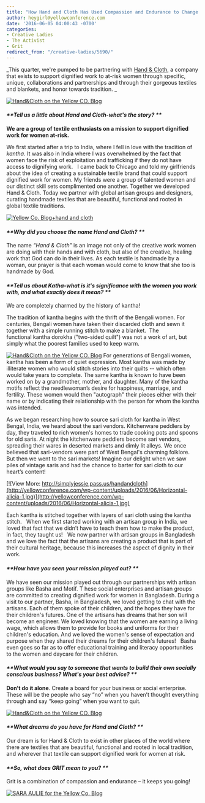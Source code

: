 ```yaml
---
title: "How Hand and Cloth Has Used Compassion and Endurance to Change Women's Lives"
author: heygirl@yellowconference.com
date: '2016-06-05 04:00:43 -0700'
categories:
- Creative Ladies
- The Activist
- Grit
redirect_from: "/creative-ladies/5690/"
---
```


_This quarter, we're pumped to be partnering with [Hand & Cloth,](http://handandcloth.org/?utm_source=yellowblog&utm_medium=blog&utm_campaign=yellow) a company that exists to support dignified work to at-risk women through specific, unique, collaborations and partnerships and through their gorgeous textiles and blankets, and honor towards tradition. _

[![Hand&Cloth on the Yellow CO. Blog](http://yellowconference.com/wp-content/uploads/2016/06/Rohima3AF-2.jpg)](http://yellowconference.com/wp-content/uploads/2016/06/Rohima3AF-2.jpg)

#### _**Tell us a little about Hand and Cloth-what's the story? **_

**We are a group of textile enthusiasts on a mission to support dignified work for women at-risk.**

We first started after a trip to India, where I fell in love with the tradition of _kantha._ It was also in India where I was overwhelmed by the fact that women face the risk of exploitation and trafficking if they do not have access to dignifying work.   I came back to Chicago and told my girlfriends about the idea of creating a sustainable textile brand that could support dignified work for women. My friends were a group of talented women and our distinct skill sets complimented one another. Together we developed Hand & Cloth. Today we partner with global artisan groups and designers, curating handmade textiles that are beautiful, functional and rooted in global textile traditions.

[![Yellow Co. Blog+hand and cloth](http://yellowconference.com/wp-content/uploads/2016/06/1-Wisdom-Hor-Blessing-running.jpg)](http://yellowconference.com/wp-content/uploads/2016/06/1-Wisdom-Hor-Blessing-running.jpg)

#### _**Why did you choose the name Hand and Cloth? **_

The name _“Hand & Cloth”_ is an image not only of the creative work women are doing with their hands and with cloth, but also of the creative, healing work that God can do in their lives. As each textile is handmade by a woman, our prayer is that each woman would come to know that she too is handmade by God.

#### _**Tell us about Katha-what is it's significance with the women you work with, and what exactly does it mean? **_

We are completely charmed by the history of kantha!

The tradition of kantha begins with the thrift of the Bengali women. For centuries, Bengali women have taken their discarded cloth and sewn it together with a simple running stitch to make a blanket.  The functional kantha dorokha ("two-sided quilt") was not a work of art, but simply what the poorest families used to keep warm.

[![Hand&Cloth on the Yellow CO. Blog](http://yellowconference.com/wp-content/uploads/2016/06/hands-stitching.jpg)](http://yellowconference.com/wp-content/uploads/2016/06/hands-stitching.jpg) For generations of Bengali women, kantha has been a form of quiet expression. Most kantha was made by illiterate women who would stitch stories into their quilts -- which often would take years to complete. The same kantha is known to have been worked on by a grandmother, mother, and daughter. Many of the kantha motifs reflect the needlewoman’s desire for happiness, marriage, and fertility. These women would then "autograph" their pieces either with their name or by indicating their relationship with the person for whom the kantha was intended.

As we began researching how to source sari cloth for kantha in West Bengal, India, we heard about the sari vendors. Kitchenware peddlers by day, they traveled to rich women's homes to trade cooking pots and spoons for old saris. At night the kitchenware peddlers become sari vendors, spreading their wares in deserted markets and dimly lit alleys. We once believed that sari-vendors were part of West Bengal's charming folklore. But then we went to the sari markets! Imagine our delight when we saw piles of vintage saris and had the chance to barter for sari cloth to our heart’s content!

[![View More: http://simplyjessie.pass.us/handandcloth](http://yellowconference.com/wp-content/uploads/2016/06/Horizontal-alicia-1.jpg)](http://yellowconference.com/wp-content/uploads/2016/06/Horizontal-alicia-1.jpg)

Each kantha is stitched together with layers of sari cloth using the kantha stitch.   When we first started working with an artisan group in India, we loved that fact that we didn’t have to teach them how to make the product, in fact, they taught us!   We now partner with artisan groups in Bangladesh and we love the fact that the artisans are creating a product that is part of their cultural heritage, because this increases the aspect of dignity in their work.

#### _**How have you seen your mission played out? **_

We have seen our mission played out through our partnerships with artisan groups like Basha and Motif. T hese social enterprises and artisan groups are committed to creating dignified work for women in Bangladesh. During a visit to our partner, Basha, in Bangladesh, we loved getting to chat with the artisans. Each of them spoke of their children, and the hopes they have for their children's futures. One of the artisans has dreams that her son will become an engineer. We loved knowing that the women are earning a living wage, which allows them to provide for books and uniforms for their children's education. And we loved the women's sense of expectation and purpose when they shared their dreams for their children's futures!   Basha even goes so far as to offer educational training and literacy opportunities to the women and daycare for their children.

#### _**What would you say to someone that wants to build their own socially conscious business? What's your best advice? **_

**Don’t do it alone**. Create a board for your business or social enterprise.   These will be the people who say “no” when you haven’t thought everything through and say “keep going” when you want to quit.

[![Hand&Cloth on the Yellow CO. Blog](http://yellowconference.com/wp-content/uploads/2016/06/Jud-and-Alicia.jpg)](http://yellowconference.com/wp-content/uploads/2016/06/Jud-and-Alicia.jpg)

#### _**What dreams do you have for Hand and Cloth? **_

Our dream is for Hand & Cloth to exist in other places of the world where there are textiles that are beautiful, functional and rooted in local tradition, and wherever that textile can support dignified work for women at risk.

#### _**So, what does GRIT mean to you? **_

Grit is a combination of compassion and endurance – it keeps you going!

[![SARA AULIE for the Yellow Co. Blog](http://yellowconference.com/wp-content/uploads/2016/06/SARAAULIE.jpg)](http://handandcloth.org/?utm_source=yellowblog&utm_medium=blog&utm_campaign=yellow)
